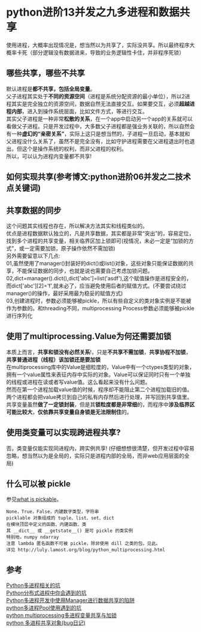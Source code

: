 # python进阶13并发之九多进程和数据共享
使用进程，大概率出现情况是，想当然以为共享了，实际没共享。所以最终程序大概率卡死（部分逻辑没有数据进来，导致的业务逻辑性卡住，并非程序死锁）  

## 哪些共享，哪些不共享
默认进程是**都不共享，包括全局变量**。  
父子进程其实处于**不同的资源空间**（进程是系统分配资源的最小单位），所以2进程其实是完全独立的资源空间，数据自然无法直接交互。如果要交互，必须**超越进程内部**，进入到操作系统层面，比如文件方式，等进行交互。  
其实父子进程是一种非常**松散的关系**，在一个app中启动另一个app的关系就可以看做父子进程。只是开发过程中，大多数父子进程都是强业务关联的，所以自然会有一种**虚幻的“亲密关系”**，实际上这只是想当然的，子进程一旦启动，基本就和父进程没什么关系了，虽然不是完全没有，比如守护进程需要在父进程退出时也退出，但这个是操作系统的权利，而非父进程的权利。  
所以，可以认为进程内变量都不共享!  

##  如何实现共享(参考博文:python进阶06并发之二技术点关键词)

## 共享数据的同步
这个问题其实线程也存在，所以解决方法其实和线程类似的。  
优点是进程数据默认独立的，凡是共享数据，其实都是非常“突出”的，容易定位，找到多个进程的共享变量，相关临界区加上锁即可(视情况，未必一定是“加锁的方式”，或一定需要加锁，原子操作依然不需加锁)  
另外需要留意以下几点:  
01,虽然使用了manager()封装好的dict()或list()对象，这些对象只能保证数据的共享，不能保证数据的同步，也就是说也需要自己考虑加锁问题。  
02,dict=manager().dict(),dict['abc']=list('asdf'),这个赋值操作是进程安全的，而dict['abc'][2]='f',就未必了，应当避免使用后者的赋值方式。(不要尝试绕过manager()的操作，最好采用最为稳妥的赋值方式)  
03,创建进程时，参数必须能够被pickle，所以有些自定义的类对象实例是不能被作为参数的。和threading不同，multiprocessing Process参数必须能够被pickle进行序列化  

## 使用了multiprocessing.Value为何还需要加锁  
本质上而言，**共享和锁没有必然关系**!，只是**不共享不需加锁**，**共享协程不加锁**，**共享普通进程（线程）该加锁还是要加锁**  
在multiprocessing库中的Value是细粒度的，Value中有一个ctypes类型的对象，拥有一个value属性来表征内存中实际的对象。Value可以保证同时只有一个单独的线程或进程在读或者写value值。这么看起来没有什么问题。  
然而在第一个进程加载value值的时候，程序却不能阻止第二个进程加载旧的值。两个进程都会把value拷贝到自己的私有内存然后进行处理，并写回到共享值里。  
共享变量虽然**做了一定锁封装**，但是其**锁粒度都是非常细**的，而程序中**涉及临界区可能比较大**，**仅依靠共享变量自身锁是无法限制住**的。

## 使用类变量可以实现跨进程共享?
否。类变量仅能实现同进程内，跨实例共享! (仔细想想很清楚，但开发过程中容易忽略，想当然以为是全局的，实际只是进程内部的全局，而非web应用层面的全局)  

## 什么可以被 pickle
参见[what is pickable](https://docs.python.org/2/library/pickle.html#what-can-be-pickled-and-unpickled)。
```
None，True，False，内建数字类型，字符串
picklable 对象组成的 tuple、list、set、dict
在模块顶层中定义的函数、内建函数、类
其 __dict__ 或 __getstate__() 是可 pickle 的类实例
特别地，numpy ndarray
注意 lambda 匿名函数不可被 pickle，除非使用 dill 之类的包，见此。
详见 http://luly.lamost.org/blog/python_multiprocessing.html
```

## 参考
[Python多进程相关的坑](https://www.cnblogs.com/li-dp/p/5837823.html)  
[Python分布式进程中你会遇到的坑](https://blog.csdn.net/licheetools/article/details/82946312)  
[Python多进程开发中使用Manager进行数据共享的陷阱](https://www.jianshu.com/p/52676b93430d)  
[python多进程Pool使用遇到的坑](https://blog.csdn.net/u013887652/article/details/104007145)  
[python multiprocessing多进程变量共享与加锁](https://www.jianshu.com/p/a682b03e32b9)  
[python 多进程共享对象(bug日记)](https://blog.csdn.net/yournevermore/article/details/88718745)  

